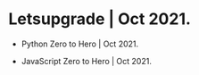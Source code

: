 # Letsupgrade | Oct 2021. 


- Python Zero to Hero | Oct 2021.

- JavaScript Zero to Hero | Oct 2021.

 
